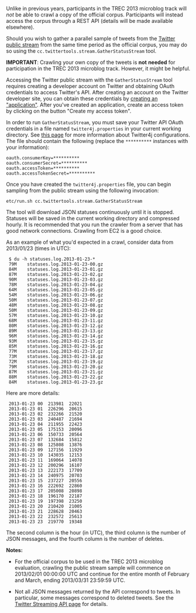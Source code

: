 Unlike in previous years, participants in the TREC 2013 microblog track will *not* be able to crawl a copy of the official corpus. Participants will instead access the corpus through a REST API (details will be made available elsewhere).

Should you wish to gather a parallel sample of tweets from the [Twitter public stream](https://dev.twitter.com/docs/streaming-apis/streams/public) from the same time period as the official corpus, you may do so using the `cc.twittertools.stream.GatherStatusStream` tool.

**IMPORTANT**: Crawling your own copy of the tweets is **not** **needed** for participation in the TREC 2013 microblog track. However, it might be helpful.

Accessing the Twitter public stream with the `GatherStatusStream` tool requires creating a developer account on Twitter and obtaining OAuth credentials to access Twitter's API. After creating an account on the Twitter developer site, you can obtain these credentials by [creating an "application"](https://dev.twitter.com/apps/new). After you've created an application, create an access token by clicking on the button "Create my access token".

In order to run `GatherStatusStream`, you must save your Twitter API OAuth credentials in a file named `twitter4j.properties` in your current working directory. See [this page](http://twitter4j.org/en/configuration.html) for more information about Twitter4j configurations. The file should contain the following (replace the `**********` instances with your information):

    oauth.consumerKey=**********
    oauth.consumerSecret=**********
    oauth.accessToken=**********
    oauth.accessTokenSecret=**********

Once you have created the `twitter4j.properties` file, you can begin sampling from the public stream using the following invocation:

    etc/run.sh cc.twittertools.stream.GatherStatusStream

The tool will download JSON statuses continuously until it is stopped. Statuses will be saved in the current working directory and compressed hourly. It is recommended that you run the crawler from a server that has good network connections. Crawling from EC2 is a good choice.

As an example of what you'd expected in a crawl, consider data from 2013/01/23 (times in UTC):

     $ du -h statuses.log.2013-01-23-*
     79M	statuses.log.2013-01-23-00.gz
     84M	statuses.log.2013-01-23-01.gz
     87M	statuses.log.2013-01-23-02.gz
     90M	statuses.log.2013-01-23-03.gz
     78M	statuses.log.2013-01-23-04.gz
     64M	statuses.log.2013-01-23-05.gz
     54M	statuses.log.2013-01-23-06.gz
     50M	statuses.log.2013-01-23-07.gz
     48M	statuses.log.2013-01-23-08.gz
     50M	statuses.log.2013-01-23-09.gz
     57M	statuses.log.2013-01-23-10.gz
     68M	statuses.log.2013-01-23-11.gz
     80M	statuses.log.2013-01-23-12.gz
     89M	statuses.log.2013-01-23-13.gz
     96M	statuses.log.2013-01-23-14.gz
     93M	statuses.log.2013-01-23-15.gz
     85M	statuses.log.2013-01-23-16.gz
     77M	statuses.log.2013-01-23-17.gz
     73M	statuses.log.2013-01-23-18.gz
     72M	statuses.log.2013-01-23-19.gz
     79M	statuses.log.2013-01-23-20.gz
     87M	statuses.log.2013-01-23-21.gz
     88M	statuses.log.2013-01-23-22.gz
     84M	statuses.log.2013-01-23-23.gz

Here are more details:

     2013-01-23	00	213981	22021
     2013-01-23	01	226296	20615
     2013-01-23	02	232266	21520
     2013-01-23	03	240487	21694
     2013-01-23	04	211955	22423
     2013-01-23	05	175153	20096
     2013-01-23	06	150733	20564
     2013-01-23	07	132684	15812
     2013-01-23	08	125808	13876
     2013-01-23	09	127156	11929
     2013-01-23	10	143035	12153
     2013-01-23	11	169064	14078
     2013-01-23	12	200296	16107
     2013-01-23	13	222173	17709
     2013-01-23	14	240975	20703
     2013-01-23	15	237227	20556
     2013-01-23	16	222692	22860
     2013-01-23	17	205008	20898
     2013-01-23	18	196170	22187
     2013-01-23	19	197398	23250
     2013-01-23	20	210420	21005
     2013-01-23	21	228628	20463
     2013-01-23	22	232572	25613
     2013-01-23	23	219770	19348

The second column is the hour (in UTC), the third column is the number of JSON messages, and the fourth column is the number of deletes.

**Notes:**

* For the official corpus to be used in the TREC 2013 microblog evaluation, crawling the public stream sample will commence on 2013/02/01 00:00:00 UTC and continue for the entire month of February and March, ending 2013/03/31 23:59:59 UTC.

* Not all JSON messages returned by the API correspond to tweets. In particular, some messages correspond to deleted tweets. See the [Twitter Streaming API page](https://dev.twitter.com/docs/streaming-apis/messages#Status_deletion_notices_delete) for details.
